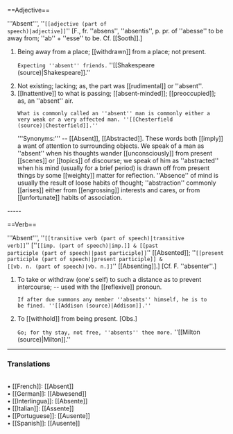 ==Adjective==

'''Absent''', ''<code>[[adjective (part of speech)|adjective]]</code>'' [F., fr. ''absens'', ''absentis'', p. pr. of ''abesse'' to be away from; ''ab'' + ''esse'' to be. Cf. [[Sooth]].]

<ol>
<li>Being away from a place; [[withdrawn]] from a place; not present.

<code>Expecting ''absent'' friends.</code> ''[[Shakespeare (source)|Shakespeare]].''

<li> Not existing; lacking; as, the part was [[rudimental]] or ''absent''.

<li> [[Inattentive]] to what is passing; [[absent-minded]]; [[preoccupied]]; as, an ''absent'' air.

<code>What is commonly called an ''absent'' man is commonly either a very weak or a very affected man. ''[[Chesterfield (source)|Chesterfield]].''</code>

'''Synonyms:''' -- [[Absent]], [[Abstracted]]. These words both [[imply]] a want of attention to surrounding objects. We speak of a man as ''absent'' when his thoughts wander [[unconsciously]] from present [[scenes]] or [[topics]] of discourse; we speak of him as ''abstracted'' when his mind (usually for a brief period) is drawn off from present things by some [[weighty]] matter for reflection. ''Absence'' of mind is usually the result of loose habits of thought; ''abstraction'' commonly [[arises]] either from [[engrossing]] interests and cares, or from [[unfortunate]] habits of association.
</ol>
-----

==Verb==

'''Absent''', ''<code>[[transitive verb (part of speech)|transitive verb]]</code>'' [''<code>[[imp. (part of speech)|imp.]] & [[past participle (part of speech)|past participle]]</code>'' [[Absented]]; ''<code>[[present participle (part of speech)|present participle]] & [[vb. n. (part of speech)|vb. n.]]</code>'' [[Absenting]].] [Cf. F. ''absenter''.]

<ol>
<li>To take or withdraw (one's self) to such a distance as to prevent intercourse; -- used with the [[reflexive]] pronoun.

<code>If after due summons any member ''absents'' himself, he is to be fined. ''[[Addison (source)|Addison]].''</code>

<li> To [[withhold]] from being present. [Obs.]

<code>Go; for thy stay, not free, ''absents'' thee more.</code> ''[[Milton (source)|Milton]].''
</ol>

<HR> <P> <H3>Translations</H3>
<BR>• [[French]]: [[Absent]]
<BR>• [[German]]: [[Abwesend]]
<BR>• [[Interlingua]]: [[Absente]]
<BR>• [[Italian]]: [[Assente]]
<BR>• [[Portuguese]]: [[Ausente]]
<BR>• [[Spanish]]: [[Ausente]]
<BR>